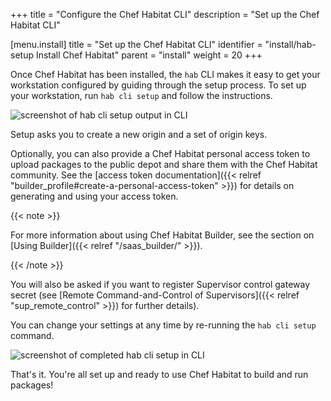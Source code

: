 +++
title = "Configure the Chef Habitat CLI"
description = "Set up the Chef Habitat CLI"


[menu.install]
    title = "Set up the Chef Habitat CLI"
    identifier = "install/hab-setup Install Chef Habitat"
    parent = "install"
    weight = 20
+++

Once Chef Habitat has been installed, the `hab` CLI makes it easy to get your workstation configured by guiding through the setup process. To set up your workstation, run `hab cli setup` and follow the instructions.

<img alt="screenshot of hab cli setup output in CLI" src="/images/habitat/hab-setup.png">

Setup asks you to create a new origin and a set of origin keys.

Optionally, you can also provide a Chef Habitat personal access token to upload packages to the public depot and share them with the Chef Habitat community. See the [access token documentation]({{< relref "builder_profile#create-a-personal-access-token" >}}) for details on generating and using your access token.

{{< note >}}

For more information about using Chef Habitat Builder, see the section on [Using Builder]({{< relref "/saas_builder/" >}}).

{{< /note >}}

You will also be asked if you want to register Supervisor control gateway secret (see [Remote Command-and-Control of Supervisors]({{< relref "sup_remote_control" >}}) for further details).

You can change your settings at any time by re-running the `hab cli setup` command.

<img alt="screenshot of completed hab cli setup in CLI" src="/images/habitat/hab-setup-complete.png">

That's it. You're all set up and ready to use Chef Habitat to build and run packages!
